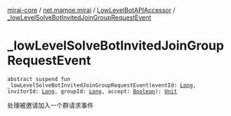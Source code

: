 [mirai-core](../../index.md) / [net.mamoe.mirai](../index.md) / [LowLevelBotAPIAccessor](index.md) / [_lowLevelSolveBotInvitedJoinGroupRequestEvent](./_low-level-solve-bot-invited-join-group-request-event.md)

# _lowLevelSolveBotInvitedJoinGroupRequestEvent

`abstract suspend fun _lowLevelSolveBotInvitedJoinGroupRequestEvent(eventId: `[`Long`](https://kotlinlang.org/api/latest/jvm/stdlib/kotlin/-long/index.html)`, invitorId: `[`Long`](https://kotlinlang.org/api/latest/jvm/stdlib/kotlin/-long/index.html)`, groupId: `[`Long`](https://kotlinlang.org/api/latest/jvm/stdlib/kotlin/-long/index.html)`, accept: `[`Boolean`](https://kotlinlang.org/api/latest/jvm/stdlib/kotlin/-boolean/index.html)`): `[`Unit`](https://kotlinlang.org/api/latest/jvm/stdlib/kotlin/-unit/index.html)

处理被邀请加入一个群请求事件

